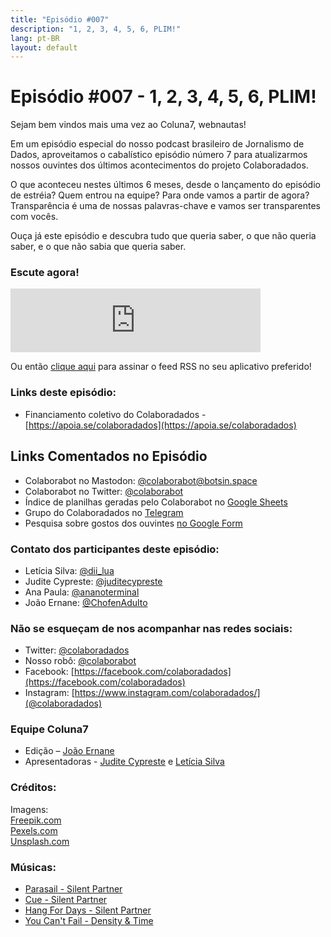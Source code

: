 ```yaml
---
title: "Episódio #007"
description: "1, 2, 3, 4, 5, 6, PLIM!"
lang: pt-BR
layout: default
---
```


# Episódio #007 - 1, 2, 3, 4, 5, 6, PLIM!

Sejam bem vindos mais uma vez ao Coluna7, webnautas!

Em um episódio especial do nosso podcast brasileiro de Jornalismo de Dados, aproveitamos o cabalístico episódio número 7 para atualizarmos nossos ouvintes dos últimos acontecimentos do projeto Colaboradados.

O que aconteceu nestes últimos 6 meses, desde o lançamento do episódio de estréia? Quem entrou na equipe? Para onde vamos a partir de agora? Transparência é uma de nossas palavras-chave e vamos ser transparentes com vocês.

Ouça já este episódio e descubra tudo que queria saber, o que não queria saber, e o que não sabia que queria saber.

### Escute agora!

<iframe src="https://anchor.fm/coluna7/embed/episodes/Episdio-007---1--2--3--4--5--6--PLIM-e590b7" height="102px" width="400px" frameborder="0" scrolling="no"></iframe>

Ou então [clique aqui](https://anchor.fm/s/951cc10/podcast/rss) para assinar o feed RSS no seu aplicativo preferido!

### Links deste episódio:

- Financiamento coletivo do Colaboradados - [https://apoia.se/colaboradados](https://apoia.se/colaboradados)

## Links Comentados no Episódio

- Colaborabot no Mastodon: [@colaborabot@botsin.space](https://botsin.space/@colaborabot)
- Colaborabot no Twitter: [@colaborabot](https://twitter.com/colabora_bot)
- Índice de planilhas geradas pelo Colaborabot no [Google Sheets](https://docs.google.com/spreadsheets/d/1kIwjn2K0XKAOWZLVRBx9lOU5D4TTUanvmhzmdx7bh0w/edit?usp=sharing)
- Grupo do Colaboradados no [Telegram](t.me/colaboradados)
- Pesquisa sobre gostos dos ouvintes [no Google Form](https://docs.google.com/forms/d/e/1FAIpQLSc3cHzm0CdRLY58jbYZjjcYj7q7mI9lsYx5ljLtWJ122MtUcA/viewform)

### Contato dos participantes deste episódio:

- Letícia Silva: [@dii_lua](https://www.twitter.com/dii_lua)
- Judite Cypreste: [@juditecypreste](https://www.twitter.com/juditecypreste)
- Ana Paula: [@ananoterminal](https://twitter.com/ananoterminal)
- João Ernane: [@ChofenAdulto](https://twitter.com/ChofenAdulto)

### Não se esqueçam de nos acompanhar nas redes sociais:

- Twitter: [@colaboradados](https://twitter.com/colaboradados)
- Nosso robô: [@colaborabot](https://twitter.com/colabora_bot)
- Facebook: [https://facebook.com/colaboradados](https://facebook.com/colaboradados)
- Instagram: [https://www.instagram.com/colaboradados/](@colaboradados)

### Equipe Coluna7

- Edição – [João Ernane](https://twitter.com/ChofenAdulto)
- Apresentadoras - [Judite Cypreste](https://twitter.com/juditecypreste) e [Letícia Silva](https://twitter.com/dii_lua)

### Créditos:

Imagens:  
[Freepik.com](https://www.freepik.com/)  
[Pexels.com](https://www.pexels.com)  
[Unsplash.com](https://unsplash.com)

### Músicas:

- [Parasail - Silent Partner](https://youtu.be/jpCV9GdIRy4)
- [Cue - Silent Partner](https://youtu.be/mN4tB14GQMM)
- [Hang For Days - Silent Partner](https://youtu.be/HYkPQ2iifhA)
- [You Can't Fail - Density & Time](https://youtu.be/goI3V6daUl4)
